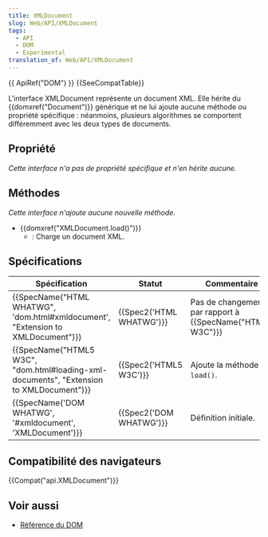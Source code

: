 ```yaml
---
title: XMLDocument
slug: Web/API/XMLDocument
tags:
  - API
  - DOM
  - Experimental
translation_of: Web/API/XMLDocument
---
```

{{ ApiRef("DOM") }} {{SeeCompatTable}}

L'interface XMLDocument représente un document XML. Elle hérite du {{domxref("Document")}} générique et ne lui ajoute aucune méthode ou propriété spécifique : néanmoins, plusieurs algorithmes se comportent différemment avec les deux types de documents.

## Propriété

_Cette interface n'a pas de propriété spécifique et n'en hérite aucune._

## Méthodes

_Cette interface n'ajoute aucune nouvelle méthode._

- {{domxref("XMLDocument.load()")}}
  - : Charge un document XML.

## Spécifications

| Spécification                                                                                                        | Statut                           | Commentaire                                                      |
| -------------------------------------------------------------------------------------------------------------------- | -------------------------------- | ---------------------------------------------------------------- |
| {{SpecName("HTML WHATWG", 'dom.html#xmldocument', "Extension to XMLDocument")}}             | {{Spec2('HTML WHATWG')}} | Pas de changement par rapport à {{SpecName("HTML5 W3C")}} |
| {{SpecName("HTML5 W3C", "dom.html#loading-xml-documents", "Extension to XMLDocument")}} | {{Spec2('HTML5 W3C')}}     | Ajoute la méthode `load()`.                                      |
| {{SpecName('DOM WHATWG', '#xmldocument', 'XMLDocument')}}                                         | {{Spec2('DOM WHATWG')}} | Définition initiale.                                             |

## Compatibilité des navigateurs

{{Compat("api.XMLDocument")}}

## Voir aussi

- [Référence du DOM](/fr/docs/Web/API/Document_Object_Model)
